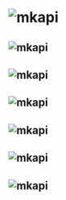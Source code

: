 # ![mkapi](measures.corporate|plain|link|sourcelink)

## ![mkapi](measures.corporate.book_leverage||link|sourcelink)
## ![mkapi](measures.corporate.market_to_book||link|sourcelink)
## ![mkapi](measures.corporate.roa||link|sourcelink)
## ![mkapi](measures.corporate.roe||link|sourcelink)
## ![mkapi](measures.corporate.firm_size||link|sourcelink)
## ![mkapi](measures.corporate.tangibility||link|sourcelink)
